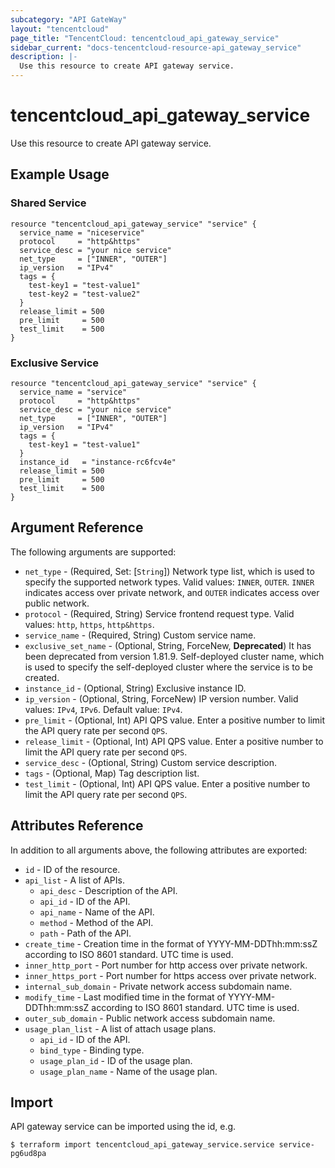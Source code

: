 ```yaml
---
subcategory: "API GateWay"
layout: "tencentcloud"
page_title: "TencentCloud: tencentcloud_api_gateway_service"
sidebar_current: "docs-tencentcloud-resource-api_gateway_service"
description: |-
  Use this resource to create API gateway service.
---
```


# tencentcloud_api_gateway_service

Use this resource to create API gateway service.

## Example Usage

### Shared Service

```hcl
resource "tencentcloud_api_gateway_service" "service" {
  service_name = "niceservice"
  protocol     = "http&https"
  service_desc = "your nice service"
  net_type     = ["INNER", "OUTER"]
  ip_version   = "IPv4"
  tags = {
    test-key1 = "test-value1"
    test-key2 = "test-value2"
  }
  release_limit = 500
  pre_limit     = 500
  test_limit    = 500
}
```

### Exclusive Service

```hcl
resource "tencentcloud_api_gateway_service" "service" {
  service_name = "service"
  protocol     = "http&https"
  service_desc = "your nice service"
  net_type     = ["INNER", "OUTER"]
  ip_version   = "IPv4"
  tags = {
    test-key1 = "test-value1"
  }
  instance_id   = "instance-rc6fcv4e"
  release_limit = 500
  pre_limit     = 500
  test_limit    = 500
}
```

## Argument Reference

The following arguments are supported:

* `net_type` - (Required, Set: [`String`]) Network type list, which is used to specify the supported network types. Valid values: `INNER`, `OUTER`. `INNER` indicates access over private network, and `OUTER` indicates access over public network.
* `protocol` - (Required, String) Service frontend request type. Valid values: `http`, `https`, `http&https`.
* `service_name` - (Required, String) Custom service name.
* `exclusive_set_name` - (Optional, String, ForceNew, **Deprecated**) It has been deprecated from version 1.81.9. Self-deployed cluster name, which is used to specify the self-deployed cluster where the service is to be created.
* `instance_id` - (Optional, String) Exclusive instance ID.
* `ip_version` - (Optional, String, ForceNew) IP version number. Valid values: `IPv4`, `IPv6`. Default value: `IPv4`.
* `pre_limit` - (Optional, Int) API QPS value. Enter a positive number to limit the API query rate per second `QPS`.
* `release_limit` - (Optional, Int) API QPS value. Enter a positive number to limit the API query rate per second `QPS`.
* `service_desc` - (Optional, String) Custom service description.
* `tags` - (Optional, Map) Tag description list.
* `test_limit` - (Optional, Int) API QPS value. Enter a positive number to limit the API query rate per second `QPS`.

## Attributes Reference

In addition to all arguments above, the following attributes are exported:

* `id` - ID of the resource.
* `api_list` - A list of APIs.
  * `api_desc` - Description of the API.
  * `api_id` - ID of the API.
  * `api_name` - Name of the API.
  * `method` - Method of the API.
  * `path` - Path of the API.
* `create_time` - Creation time in the format of YYYY-MM-DDThh:mm:ssZ according to ISO 8601 standard. UTC time is used.
* `inner_http_port` - Port number for http access over private network.
* `inner_https_port` - Port number for https access over private network.
* `internal_sub_domain` - Private network access subdomain name.
* `modify_time` - Last modified time in the format of YYYY-MM-DDThh:mm:ssZ according to ISO 8601 standard. UTC time is used.
* `outer_sub_domain` - Public network access subdomain name.
* `usage_plan_list` - A list of attach usage plans.
  * `api_id` - ID of the API.
  * `bind_type` - Binding type.
  * `usage_plan_id` - ID of the usage plan.
  * `usage_plan_name` - Name of the usage plan.


## Import

API gateway service can be imported using the id, e.g.

```
$ terraform import tencentcloud_api_gateway_service.service service-pg6ud8pa
```

